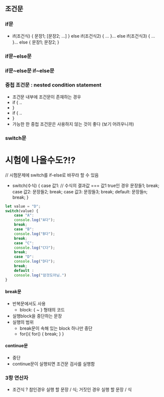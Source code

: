 ## 조건문
### if문
 - if(조건식) {
    문장1;
    [문장2;
    ...]
  }
  else if(조건식2) {
    ...
  }...
  else if(조건식3) {
    ...
  }...
  else {
    문장1;
    문장2;
  }

### if문~else문
### if문~else문 if~else문
### 중첩 조건문 : nested condition statement
 - 조건문 내부에 조건문이 존재하는 경우
 - if {
    ..
 - }
 - if {
    ..
 - }
 - 가능한 한 중첩 조건문은 사용하지 않는 것이 좋다 (보기 어려우니까)
### switch문
# 시험에 나올수도?!?
// 시험문제에 switch를 if-else로 바꾸라 할 수 있음
 - switch(수식) {
    case 값1: // 수식의 결과값 === 값1 true인 경우
      문장들1;
      break;
    case 값2:
      문장들2;
      break;
    case 값3:
      문장들3;
      break;
    default:
      문장들n;
      break;
    }
```js
let value = "D";
switch(value) {
    case "A":
    console.log("A다");
    break;
    case "B":
    console.log("B다");
    break;
    case "C":
    console.log("C다");
    break;
    case "D":
    console.log("D다");
    break;
    default :
    console.log("암것도아님.")
}
```
#### break문
 - 반복문에서도 사용
   - block: { ~ } 형태의 코드
 - 실행block을 중단하는 문장
 - 실행의 범위
   - break문이 속해 있는 block 하나만 중단
   - for(){
      for() {
        break;
      }
    }
#### continue문
 - 중단
 - continue문이 실행되면 조건문 검사를 실행함

### 3항 연산자
 - 조건식 ? 참인경우 실행 할 문장 / 식; 거짓인 경우 실행 할 문장 / 식